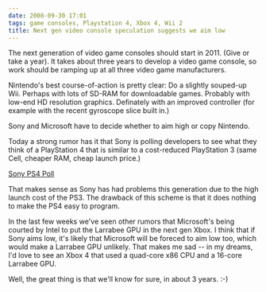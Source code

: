 ```yaml
---
date: 2008-09-30 17:01
tags: game consoles, Playstation 4, Xbox 4, Wii 2
title: Next gen video console speculation suggests we aim low
---
```


The next generation of video game consoles should start in 2011. (Give or take
a year). It takes about three years to develop a video game console, so work
should be ramping up at all three video game manufacturers.

Nintendo's best course-of-action is pretty clear: Do a slightly souped-up Wii. Perhaps with
lots of SD-RAM for downloadable games. Probably with low-end HD resolution
graphics. Definately with an improved controller (for example with the recent
gyroscope slice built in.)

Sony and Microsoft have to decide whether to aim high or copy Nintendo.

Today a strong rumor has it that Sony is polling
developers to see what they think of a PlayStation 4 that is similar to a
cost-reduced PlayStation 3 (same Cell, cheaper RAM, cheap launch price.)

[Sony PS4 Poll](http://forum.beyond3d.com/showthread.php?t=50037)

 That makes sense as Sony
has had problems this generation due to the high launch cost of the PS3. The
drawback of this scheme is that it does nothing to make the PS4 easy to
program.

In the last few weeks we've seen other rumors that Microsoft's being
courted by Intel to put the Larrabee GPU in the next gen Xbox. I think that if
Sony aims low, it's likely that Microsoft will be foreced to aim low too,
which would make a Larrabee GPU unlikely. That makes me sad -- in my dreams,
I'd love to see an Xbox 4 that used a quad-core x86 CPU and a 16-core Larrabee
GPU.

Well, the great thing is that we'll know for sure, in about 3 years. :-)
